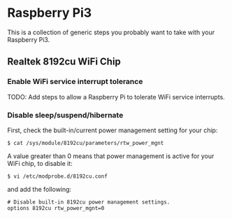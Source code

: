 # Raspberry Pi3

This is a collection of generic steps you probably want to take with your Raspberry Pi3.

## Realtek 8192cu WiFi Chip

### Enable WiFi service interrupt tolerance
TODO: Add steps to allow a Raspberry Pi to tolerate WiFi service interrupts.

### Disable sleep/suspend/hibernate

First, check the built-in/current power management setting for your chip:
```
$ cat /sys/module/8192cu/parameters/rtw_power_mgnt
```

A value greater than 0 means that power management is active for your WiFi chip, to disable it:
```
$ vi /etc/modprobe.d/8192cu.conf
```
and add the following:
```
# Disable built-in 8192cu power management settings.
options 8192cu rtw_power_mgnt=0
```
